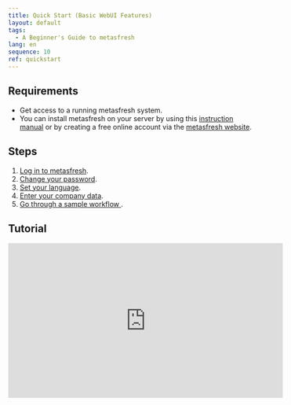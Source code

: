 ```yaml
---
title: Quick Start (Basic WebUI Features)
layout: default
tags:
  - A Beginner's Guide to metasfresh
lang: en
sequence: 10
ref: quickstart
---
```


## Requirements
- Get access to a running metasfresh system.
- You can install metasfresh on your server by using this [instruction manual](http://docs.metasfresh.org/pages/installation/index_en) or by creating a free online account via the [metasfresh website](http://metasfresh.com/en/nextgen).

## Steps
1. [Log in to metasfresh](Login).
1. [Change your password](Change_password).
1. [Set your language](SwitchLanguage).
1. [Enter your company data](InitialSetupWizard).
1. [Go through a sample workflow ](Workflow_SalesOrder_to_Invoice).

## Tutorial
<iframe width="560" height="315" src="https://www.youtube.com/embed/9ny2Cp9e99s" frameborder="0" allow="accelerometer; autoplay; encrypted-media; gyroscope; picture-in-picture" allowfullscreen></iframe>
